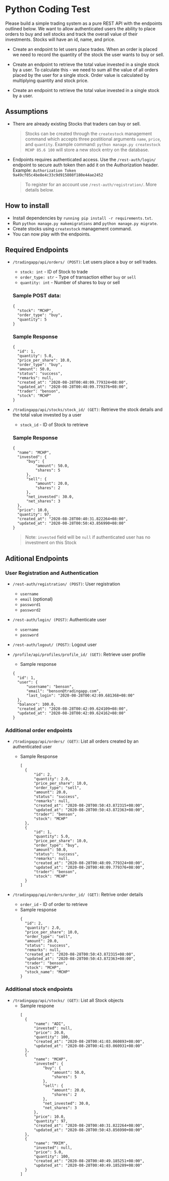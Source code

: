 # Python Coding Test

Please build a simple trading system as a pure REST API with the endpoints outlined below. We want to allow authenticated users the ability to place orders to buy and sell stocks and track the overall value of their investments. Stocks will have an id, name, and price.

- Create an endpoint to let users place trades. When an order is placed we need to record the quantity of the stock the user wants to buy or sell.

- Create an endpoint to retrieve the total value invested in a single stock by a user. To calculate this - we need to sum all the value of all orders placed by the user for a single stock. Order value is calculated by multiplying quantity and stock price.

- Create an endpoint to retrieve the total value invested in a single stock by a user.

## Assumptions

- There are already existing Stocks that traders can buy or sell.

  > Stocks can be created through the `createstock` management command which accepts three postitional arguments `name`, `price`, and `quantity`. Example command: `python manage.py createstock MCHP 85.6 100` will store a new stock entry on the database.

- Endpoints requires authenticated access. Use the `/rest-auth/login/` endpoint to secure auth token then add it on the Authorization header. Example: `Authorization Token 9a49cf05c4be8e4c33c9d915808f180e44ae2452`
  > To register for an account use `/rest-auth/registration/`. More details below.

## How to install

- Install dependencies by `running pip install -r requirements.txt`.
- Run `python manage.py makemigrations` and `python manage.py migrate`.
- Create stocks using `createstock` management command.
- You can now play with the endpoints.

## Required Endpoints

- `/tradingapp/api/orders/ (POST)`: Let users place a buy or sell trades.

  - `stock: int` - ID of Stock to trade
  - `order_type: str` - Type of transaction either `buy` or `sell`
  - `quantity: int` - Number of shares to buy or sell

  ### Sample POST data:

  ```
  {
    "stock": "MCHP",
    "order_type": "buy",
    "quantity": 5
  }
  ```

  ### Sample Response

  ```
  {
    "id": 1,
    "quantity": 5.0,
    "price_per_share": 10.0,
    "order_type": "buy",
    "amount": 50.0,
    "status": "success",
    "remarks": null,
    "created_at": "2020-08-28T00:48:09.779324+08:00",
    "updated_at": "2020-08-28T00:48:09.779376+08:00",
    "trader": "benson",
    "stock": "MCHP"
  }
  ```

- `/tradingapp/api/stocks/stock_id/ (GET)`: Retrieve the stock details and the total value invested by a user

  - `stock_id` - ID of Stock to retrieve

  ### Sample Response

  ```
  {
    "name": "MCHP",
    "invested": {
        "buy": {
            "amount": 50.0,
            "shares": 5
        },
        "sell": {
            "amount": 20.0,
            "shares": 2
        },
        "net_invested": 30.0,
        "net_shares": 3
    },
    "price": 10.0,
    "quantity": 97,
    "created_at": "2020-08-28T00:40:31.822264+08:00",
    "updated_at": "2020-08-28T00:50:43.856990+08:00"
  }
  ```

  > Note: `invested` field will be `null` if authenticated user has no investment on this Stock

## Aditional Endpoints

### User Registration and Authentication

- `/rest-auth/registration/ (POST)`: User registration

  - `username`
  - `email` (optional)
  - `password1`
  - `password2`

- `/rest-auth/login/ (POST)`: Authenticate user

  - `username`
  - `password`

- `/rest-auth/logout/ (POST)`: Logout user

- `/profile/api/profiles/profile_id/ (GET)`: Retrieve user profile

  - Sample response

  ```
  {
    "id": 1,
    "user": {
        "username": "benson",
        "email": "benson@tradingapp.com",
        "last_login": "2020-08-28T00:42:09.681368+08:00"
    },
    "balance": 100.0,
    "created_at": "2020-08-28T00:42:09.624109+08:00",
    "updated_at": "2020-08-28T00:42:09.624162+08:00"
  }
  ```

### Additional order endpoints

- `/tradingapp/api/orders/ (GET)`: List all orders created by an authenticated user

  - Sample Response

    ```
    [
      {
          "id": 2,
          "quantity": 2.0,
          "price_per_share": 10.0,
          "order_type": "sell",
          "amount": 20.0,
          "status": "success",
          "remarks": null,
          "created_at": "2020-08-28T00:50:43.872315+08:00",
          "updated_at": "2020-08-28T00:50:43.872363+08:00",
          "trader": "benson",
          "stock": "MCHP"
      },
      {
          "id": 1,
          "quantity": 5.0,
          "price_per_share": 10.0,
          "order_type": "buy",
          "amount": 50.0,
          "status": "success",
          "remarks": null,
          "created_at": "2020-08-28T00:48:09.779324+08:00",
          "updated_at": "2020-08-28T00:48:09.779376+08:00",
          "trader": "benson",
          "stock": "MCHP"
      }
    ]
    ```

- `/tradingapp/api/orders/order_id/ (GET)`: Retrive order details
  - `order_id` - ID of order to retrieve
  - Sample response
    ```
    {
      "id": 2,
      "quantity": 2.0,
      "price_per_share": 10.0,
      "order_type": "sell",
      "amount": 20.0,
      "status": "success",
      "remarks": null,
      "created_at": "2020-08-28T00:50:43.872315+08:00",
      "updated_at": "2020-08-28T00:50:43.872363+08:00",
      "trader": "benson",
      "stock": "MCHP",
      "stock_name": "MCHP"
    }
    ```

### Additional stock endpoints

- `/tradingapp/api/stocks/ (GET)`: List all Stock objects
  - Sample respone
    ```
    [
      {
          "name": "ADI",
          "invested": null,
          "price": 20.0,
          "quantity": 100,
          "created_at": "2020-08-28T00:41:03.060893+08:00",
          "updated_at": "2020-08-28T00:41:03.060931+08:00"
      },
      {
          "name": "MCHP",
          "invested": {
              "buy": {
                  "amount": 50.0,
                  "shares": 5
              },
              "sell": {
                  "amount": 20.0,
                  "shares": 2
              },
              "net_invested": 30.0,
              "net_shares": 3
          },
          "price": 10.0,
          "quantity": 97,
          "created_at": "2020-08-28T00:40:31.822264+08:00",
          "updated_at": "2020-08-28T00:50:43.856990+08:00"
      },
      {
          "name": "MXIM",
          "invested": null,
          "price": 5.0,
          "quantity": 100,
          "created_at": "2020-08-28T00:40:49.185251+08:00",
          "updated_at": "2020-08-28T00:40:49.185289+08:00"
      }
    ]
    ```
